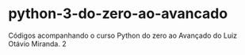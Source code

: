 # python-3-do-zero-ao-avancado 
Códigos acompanhando o curso Python do zero ao Avançado do Luiz Otávio Miranda. 2
